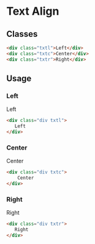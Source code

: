# Text Align

## Classes
```html
<div class="txtl">Left</div>
<div class="txtc">Center</div>
<div class="txtr">Right</div>
```

## Usage

### Left
<div class="div txtl">
   Left
</div>

```html
<div class="div txtl">
   Left
</div>
```

### Center
<div class="div txtc">
    Center
</div>

```html
<div class="div txtc">
    Center
</div>
```

### Right
<div class="div txtr">
   Right
</div>

```html
<div class="div txtr">
   Right
</div>
```